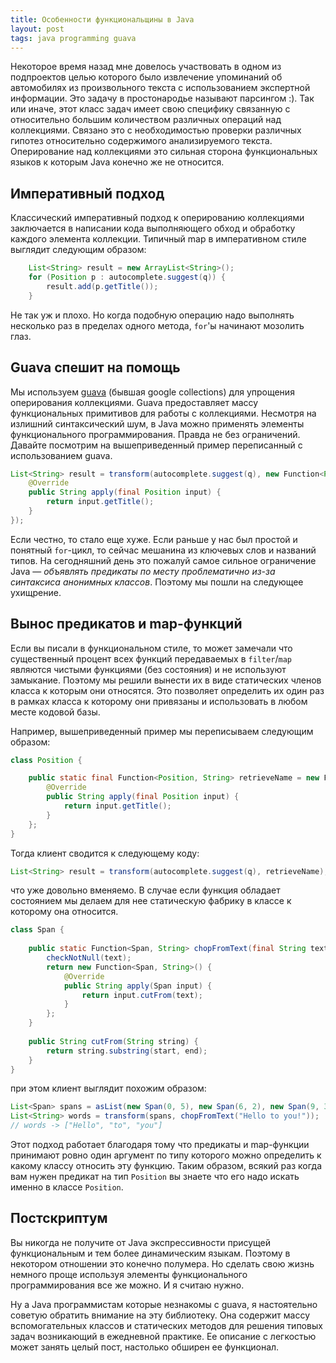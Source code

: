```yaml
---
title: Особенности функциональщины в Java
layout: post
tags: java programming guava
---
```

Некоторое время назад мне довелось участвовать в одном из подпроектов целью которого было извлечение упоминаний об автомобилях из произвольного текста с использованием экспертной информации. Это задачу в простонародье называют парсингом :). Так или иначе, этот класс задач имеет свою специфику связанную с относительно большим количеством различных операций над коллекциями. Связано это с необходимостью проверки различных гипотез относительно содержимого анализируемого текста. Оперирование над коллекциями это сильная сторона функциональных языков к которым Java конечно же не относится.

<!-- excerpt -->

## Императивный подход

Классический императивный подход к оперированию коллекциями заключается в написании кода выполняющего обход и обработку каждого элемента коллекции. Типичный map в императивном стиле выглядит следующим образом:

```java
	List<String> result = new ArrayList<String>();
	for (Position p : autocomplete.suggest(q)) {
		result.add(p.getTitle());
	}
```

Не так уж и плохо. Но когда подобную операцию надо выполнять несколько раз в пределах одного метода, `for`'ы начинают мозолить глаз.

## Guava спешит на помощь

Мы используем [guava][ref-guava] (бывшая google collections) для упрощения оперирования коллекциями. Guava предоставляет массу функциональных примитивов для работы с коллекциями. Несмотря на излишний синтаксический шум, в Java можно применять элементы функционального программирования. Правда не без ограничений. Давайте посмотрим на вышеприведенный пример переписанный с использованием guava.

```java
List<String> result = transform(autocomplete.suggest(q), new Function<Position, String>() {
 	@Override
 	public String apply(final Position input) {
		return input.getTitle();
 	}
});
```

Если честно, то стало еще хуже. Если раньше у нас был простой и понятный `for`-цикл, то сейчас мешанина из ключевых слов и названий типов. На сегодняшний день это пожалуй самое сильное ограничение Java — _объявлять предикаты по месту проблематично из-за синтаксиса анонимных классов_. Поэтому мы пошли на следующее ухищрение.

## Вынос предикатов и map-функций

Если вы писали в функциональном стиле, то может замечали что существенный процент всех функций передаваемых в `filter`/`map` являются чистыми функциями (без состояния) и не используют замыкание. Поэтому мы решили вынести их в виде статических членов класса к которым они относятся. Это позволяет определить их один раз в рамках класса к которому они привязаны и использовать в любом месте кодовой базы.

Например, вышеприведенный пример мы переписываем следующим образом:

```java
class Position {

	public static final Function<Position, String> retrieveName = new Function<Position, String>() {
		@Override
		public String apply(final Position input) {
			return input.getTitle();
		}
	};
}
```

Тогда клиент сводится к следующему коду:

```java
List<String> result = transform(autocomplete.suggest(q), retrieveName);
```

что уже довольно вменяемо. В случае если функция обладает состоянием мы делаем для нее статическую фабрику в классе к которому она относится.

```java
class Span {
	
	public static Function<Span, String> chopFromText(final String text) {
		checkNotNull(text);
		return new Function<Span, String>() {
			@Override
			public String apply(Span input) {
				return input.cutFrom(text);
			}
		};
	}
	
	public String cutFrom(String string) {
		return string.substring(start, end);
	}
}
```

при этом клиент выглядит похожим образом:

```java
List<Span> spans = asList(new Span(0, 5), new Span(6, 2), new Span(9, 3));
List<String> words = transform(spans, chopFromText("Hello to you!"));
// words -> ["Hello", "to", "you"]
```

Этот подход работает благодаря тому что предикаты и map-функции принимают ровно один аргумент по типу которого можно определить к какому классу относить эту функцию. Таким образом, всякий раз когда вам нужен предикат на тип `Position` вы знаете что его надо искать именно в классе `Position`.

## Постскриптум

Вы никогда не получите от Java экспрессивности присущей функциональным и тем более динамическим языкам. Поэтому в некотором отношении это конечно полумера. Но сделать свою жизнь немного проще используя элементы функционального программирования все же можно. И я считаю нужно.

Ну а Java программистам которые незнакомы с guava, я настоятельно советую обратить внимание на эту библиотеку. Она содержит массу вспомогательных классов и статических методов для решения типовых задач возникающий в ежедневной практике. Ее описание с легкостью может занять целый пост, настолько обширен ее функционал.

[ref-guava]: http://code.google.com/p/guava-libraries/